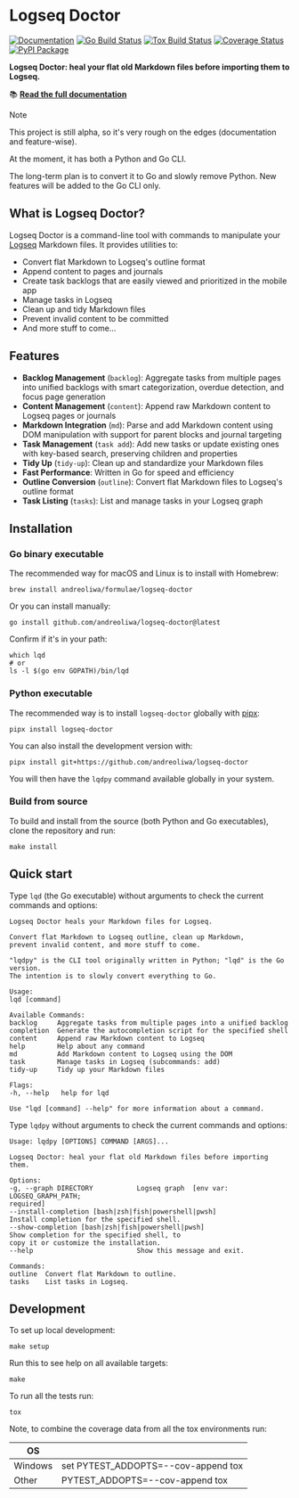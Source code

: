 # Logseq Doctor

<!-- --8<-- [start:badges] -->

[![Documentation](https://img.shields.io/badge/docs-mkdocs-blue)](https://andreoliwa.github.io/logseq-doctor/)
[![Go Build Status](https://github.com/andreoliwa/logseq-doctor/actions/workflows/go.yaml/badge.svg)](https://github.com/andreoliwa/logseq-doctor/actions)
[![Tox Build Status](https://github.com/andreoliwa/logseq-doctor/actions/workflows/tox.yaml/badge.svg)](https://github.com/andreoliwa/logseq-doctor/actions)
[![Coverage Status](https://codecov.io/gh/andreoliwa/logseq-doctor/branch/master/graphs/badge.svg?branch=master)](https://codecov.io/github/andreoliwa/logseq-doctor)
[![PyPI Package](https://img.shields.io/pypi/v/logseq-doctor.svg)](https://pypi.org/project/logseq-doctor)

<!-- --8<-- [end:badges] -->

<!-- --8<-- [start:tagline] -->

**Logseq Doctor: heal your flat old Markdown files before importing them to Logseq.**

<!-- --8<-- [end:tagline] -->

📚 **[Read the full documentation](https://andreoliwa.github.io/logseq-doctor/)**

<!-- --8<-- [start:status] -->

> [!NOTE]
> This project is still alpha, so it's very rough on the edges
> (documentation and feature-wise).
>
> At the moment, it has both a Python and Go CLI.
>
> The long-term plan is to convert it to Go and slowly remove Python.
> New features will be added to the Go CLI only.

<!-- --8<-- [end:status] -->

<!-- --8<-- [start:description] -->

## What is Logseq Doctor?

Logseq Doctor is a command-line tool with commands to manipulate your [Logseq](https://logseq.com/) Markdown files. It provides utilities to:

- Convert flat Markdown to Logseq's outline format
- Append content to pages and journals
- Create task backlogs that are easily viewed and prioritized in the mobile app
- Manage tasks in Logseq
- Clean up and tidy Markdown files
- Prevent invalid content to be committed
- And more stuff to come...
<!-- --8<-- [end:description] -->

<!-- --8<-- [start:features] -->

## Features

- **Backlog Management** (`backlog`): Aggregate tasks from multiple pages into unified backlogs with smart categorization, overdue detection, and focus page generation
- **Content Management** (`content`): Append raw Markdown content to Logseq pages or journals
- **Markdown Integration** (`md`): Parse and add Markdown content using DOM manipulation with support for parent blocks and journal targeting
- **Task Management** (`task add`): Add new tasks or update existing ones with key-based search, preserving children and properties
- **Tidy Up** (`tidy-up`): Clean up and standardize your Markdown files
- **Fast Performance**: Written in Go for speed and efficiency
- **Outline Conversion** (`outline`): Convert flat Markdown files to Logseq's outline format
- **Task Listing** (`tasks`): List and manage tasks in your Logseq graph
<!-- --8<-- [end:features] -->

<!-- --8<-- [start:installation] -->

## Installation

### Go binary executable

The recommended way for macOS and Linux is to install with Homebrew:

    brew install andreoliwa/formulae/logseq-doctor

Or you can install manually:

    go install github.com/andreoliwa/logseq-doctor@latest

Confirm if it's in your path:

    which lqd
    # or
    ls -l $(go env GOPATH)/bin/lqd

### Python executable

The recommended way is to install `logseq-doctor` globally with
[pipx](https://github.com/pypa/pipx):

    pipx install logseq-doctor

You can also install the development version with:

    pipx install git+https://github.com/andreoliwa/logseq-doctor

You will then have the `lqdpy` command available globally in your system.

### Build from source

To build and install from the source (both Python and Go executables), clone the repository and run:

    make install

<!-- --8<-- [end:installation] -->

<!-- --8<-- [start:quickstart] -->

## Quick start

Type `lqd` (the Go executable) without arguments to check the current commands and options:

    Logseq Doctor heals your Markdown files for Logseq.

    Convert flat Markdown to Logseq outline, clean up Markdown,
    prevent invalid content, and more stuff to come.

    "lqdpy" is the CLI tool originally written in Python; "lqd" is the Go version.
    The intention is to slowly convert everything to Go.

    Usage:
    lqd [command]

    Available Commands:
    backlog     Aggregate tasks from multiple pages into a unified backlog
    completion  Generate the autocompletion script for the specified shell
    content     Append raw Markdown content to Logseq
    help        Help about any command
    md          Add Markdown content to Logseq using the DOM
    task        Manage tasks in Logseq (subcommands: add)
    tidy-up     Tidy up your Markdown files

    Flags:
    -h, --help   help for lqd

    Use "lqd [command] --help" for more information about a command.

Type `lqdpy` without arguments to check the current commands and options:

    Usage: lqdpy [OPTIONS] COMMAND [ARGS]...

    Logseq Doctor: heal your flat old Markdown files before importing them.

    Options:
    -g, --graph DIRECTORY           Logseq graph  [env var: LOGSEQ_GRAPH_PATH;
    required]
    --install-completion [bash|zsh|fish|powershell|pwsh]
    Install completion for the specified shell.
    --show-completion [bash|zsh|fish|powershell|pwsh]
    Show completion for the specified shell, to
    copy it or customize the installation.
    --help                          Show this message and exit.

    Commands:
    outline  Convert flat Markdown to outline.
    tasks    List tasks in Logseq.

<!-- --8<-- [end:quickstart] -->

<!-- --8<-- [start:development] -->

## Development

To set up local development:

    make setup

Run this to see help on all available targets:

    make

To run all the tests run:

    tox

Note, to combine the coverage data from all the tox environments run:

| OS      |                                     |
| ------- | ----------------------------------- |
| Windows | set PYTEST_ADDOPTS=--cov-append tox |
| Other   | PYTEST_ADDOPTS=--cov-append tox     |

<!-- --8<-- [end:development] -->
